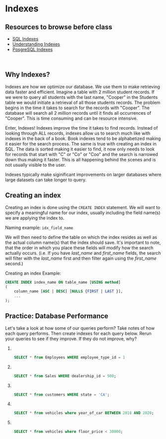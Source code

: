 # Indexes

## Resources to browse before class

- [SQL Indexes](https://www.youtube.com/watch?v=fsG1XaZEa78)
- [Understanding Indexes](https://www.youtube.com/watch?v=8oBKA4hU4xM)
- [PosgreSQL Indexes](http://postgresguide.com/performance/indexes.html)

<br>

## Why Indexes?
Indexes are how we optimize our database. We use them to make retrieving data faster and efficient. Imagine a table with 2 million student records. If we were to query all students with the last name, "Cooper" in the Students table we would initiate a retrieval of all those students records. The problem begins in the time it takes to search for the records with "Cooper". The database will search all 2 million records until it finds all occurrences of "Cooper". This is time consuming and can be resource intensive. 

Enter, Indexes! Indexes improve the time it takes to find records. Instead of looking through ALL records, indexes allow us to search much like with indexes in the back of a book. Book indexes tend to be alphabetized making it easier for the search process. The same is true with creating an index in SQL. The data is sorted making it easier to find, it now only needs to look for records that start with "C" or "Co" or "Coo" and the search is narrowed down thus making it faster. This is all happening behind the scenes and is not usually visible to the user.

Indexes typically make siginificant improvements on larger databases where large datasets can take longer to query.

## Creating an index
Creating an index is done using the `CREATE INDEX` statement. We will want to specify a meaningful name for our index, usually including the field name(s) we are applying the index to.

Naming example:
```idx_field_name```

We will then need to define the table on which the index resides as well as the actual column name(s) that the index should save. It's important to note, that the order in which you place these fields will modify how the search actually occurs. (i.e. If you have *last_name* and *first_name* fields, the search will filter with the *last_name* first and then filter again using the *first_name* second.)

Creating an index Example:
```sql
CREATE INDEX index_name ON table_name [USING method]
(
    column_name [ASC | DESC] [NULLS {FIRST | LAST }],
    ...
);
```

## Practice: Database Performance

Let's take a look at how some of our queries perform? Take notes of how each query performs. Then create indexes for each query below. Rerun your queries to see if they improve. If they do not improve, why?

1)
```sql 
    SELECT * from Employees WHERE employee_type_id = 1
```
2)
```sql 
    SELECT * from Sales WHERE dealership_id = 500;
```
3)
```sql 
    SELECT * from customers WHERE state = 'CA';
```
4)
```sql 
    SELECT * from vehicles where year_of_car BETWEEN 2018 AND 2020;
```
5)
```sql 
    SELECT * from vehicles where floor_price < 30000;
```
